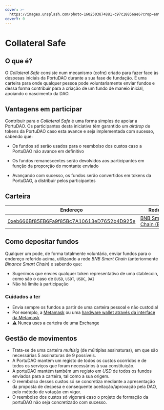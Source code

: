 ```yaml
---
cover: >-
  https://images.unsplash.com/photo-1602503874881-c97c18856ae6?crop=entropy&cs=srgb&fm=jpg&ixid=MnwxOTcwMjR8MHwxfHNlYXJjaHw2fHxzYWZlfGVufDB8fHx8MTY0NjE3Mjk2OA&ixlib=rb-1.2.1&q=85
coverY: 0
---
```


# Collateral Safe

## O que é?

O *Collateral Safe* consiste num mecanismo (cofre) criado para fazer face às despesas iniciais da PortuDAO durante a sua fase de fundação. É uma carteira para onde qualquer pessoa pode voluntariamente enviar fundos e dessa forma contribuir para a criação de um fundo de maneio inicial, apoiando o nascimento da DAO.

## Vantagens em participar

Contribuir para o *Collateral Safe* é uma forma simples de apoiar a PortuDAO. Os participantes desta iniciativa têm garantido um *airdrop* de tokens da PortuDAO caso esta avance e seja implementada com sucesso, sabendo que:

- Os fundos só serão usados para o reembolso dos custos caso a PortuDAO não avance em definitivo

- Os fundos remanescentes serão devolvidos aos participantes em função da proporção do montante enviado

- Avançando com sucesso, os fundos serão convertidos em tokens da PortuDAO, a distribuir pelos participantes

## Carteira

| Endereço                                                                                                             | Rede                                                                                             |
| -------------------------------------------------------------------------------------------------------------------- | ------------------------------------------------------------------------------------------------ |
| [0xeb666Bf85EB6Fa9f85Bc7A10613eD7652b4D925e](https://bscscan.com/address/0xeb666Bf85EB6Fa9f85Bc7A10613eD7652b4D925e) | [BNB Smart Chain (BSC)](https://www.youtube.com/results?search_query=configurar+BSC+na+metamask) |

## Como depositar fundos

Qualquer um pode, de forma totalmente voluntária, enviar fundos para o endereço referido acima, utilizando a rede *BNB Smart Chain* (anteriormente *Binance Smart Chain*) e sabendo que:

* Sugerimos que envies qualquer token representativo de uma stablecoin, como são o caso de `BUSD`, `USDT`, `USDC`, `DAI`
* Não há limite à participação

### Cuidados a ter

* Envia sempre os fundos a partir de uma carteira pessoal e não custodial
* Por exemplo, a [Metamask](https://metamask.io/) ou uma [hardware wallet através da interface da Metamask](https://www.ledger.com/academy/security/the-safest-way-to-use-metamask)
* ⚠️ Nunca uses a carteira de uma Exchange

## Gestão de movimentos

* Trata-se de uma carteira *multisig* (de múltiplas assinaturas), em que são necessárias 5 assinaturas de 9 possíveis.
* A PortuDAO mantém um registo de todos os custos ocorridos e de todos os serviços que foram necessários à sua constituição.
* A portuDAO mantém também um registo em *USD* de todos os fundos enviados para a carteira, tal como a sua origem.
* O reembolso desses custos só se concretiza mediante a apresentação da proposta de despesa e consequente aceitação/aprovação pela DAO, pelo método de votação em vigor.
* O reembolso dos custos só vigorará caso o projeto de formação da portuDAO não seja concretizado com sucesso.
